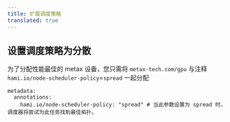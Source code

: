 ```yaml
---
title: 扩展调度策略
translated: true
---
```


## 设置调度策略为分散

为了分配性能最佳的 metax 设备，您只需将 `metax-tech.com/gpu` 与注释 `hami.io/node-scheduler-policy`=`spread` 一起分配

```
metadata:
  annotations: 
    hami.io/node-scheduler-policy: "spread" # 当此参数设置为 spread 时，调度器将尝试为此任务找到最佳拓扑。
```
